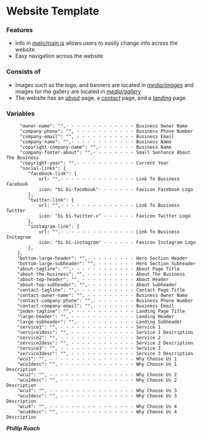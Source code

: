 # Website Template
### Features
* Info in <a href="main/main.js">*main/main.js*</a> allows users to easily change info across the website
* Easy navigation across the website

### Consists of
* Images such as the logo, and banners are located in <a href="media/images">*media/images*</a> and images for the gallery are located in <a href="media/gallery">*media/gallery*</a>
* The website has an <a href="about">*about*</a> page, a <a href="contact">*contact*</a> page, and a <a href="">*landing*</a> page.

### Variables

```
     "owner-name": "",- - - - - - - - - - - - - Business Owner Name
     "company-phone": "", - - - - - - - - - - - Business Phone Number
     "company-email": "", - - - - - - - - - - - Business Email
     "company-name": "",- - - - - - - - - - - - Business Name
     "copyright-company-name": "",- - - - - - - Business Name
     "company-footer-about": "",- - - - - - - - Small Sentence About The Business
     "copyright-year": "",- - - - - - - - - - - Current Year
     "social-links": {
        "facebook-link": {
            url: "",- - - - - - - - - - - - - - Link To Business Facebook
            icon: "bi bi-facebook"- - - - - - - Favicon Facebook Logo
        },
        "twitter-link": {
            url: "",- - - - - - - - - - - - - - Link To Business Twitter
            icon: "bi bi-twitter-x" - - - - - - Favicon Twitter Logo
        },
        "instagram-link": {
            url: "",- - - - - - - - - - - - - - Link To Business Instagram
            icon: "bi bi-instagram" - - - - - - Favicon Instagram Logo
        },
    },
    "bottom-large-header": "",- - - - - - - - - Hero Section Header
    "bottom-large-subheader": "", - - - - - - - Hero Section Subheader
    "about-tagline": "",- - - - - - - - - - - - About Page Title
    "about-the-business": "", - - - - - - - - - About The Business
    "about-top-header": "", - - - - - - - - - - About Header
    "about-top-subheader": "",- - - - - - - - - About Subheader
    "contact-tagline": "",- - - - - - - - - - - Contact Page Title
    "contact-owner-name": "", - - - - - - - - - Business Owner Name
    "contact-company-phone": "",- - - - - - - - Business Phone Number
    "contact-company-email": "",- - - - - - - - Business Email
    "index-tagline": "",- - - - - - - - - - - - Landing Page Title
    "large-header": "", - - - - - - - - - - - - Landing Header
    "large-subheader": "",- - - - - - - - - - - Landing Subheader
    "service1": "", - - - - - - - - - - - - - - Service 1
    "service1desc": "", - - - - - - - - - - - - Service 1 Description
    "service2": "", - - - - - - - - - - - - - - Service 2
    "service2desc": "", - - - - - - - - - - - - Service 2 Description
    "service3": "", - - - - - - - - - - - - - - Service 3
    "service3desc": "", - - - - - - - - - - - - Service 3 Description
    "wcu1": "", - - - - - - - - - - - - - - - - Why Choose Us 1
    "wcu1desc": "", - - - - - - - - - - - - - - Why Choose Us 1 Description
    "wcu2": "", - - - - - - - - - - - - - - - - Why Choose Us 2
    "wcu2desc": "", - - - - - - - - - - - - - - Why Choose Us 2 Description
    "wcu3": "", - - - - - - - - - - - - - - - - Why Choose Us 3
    "wcu3desc": "", - - - - - - - - - - - - - - Why Choose Us 3 Description
    "wcu4": "", - - - - - - - - - - - - - - - - Why Choose Us 4
    "wcu4desc": "", - - - - - - - - - - - - - - Why Choose Us 4 Description
```
***Phillip Roach***
